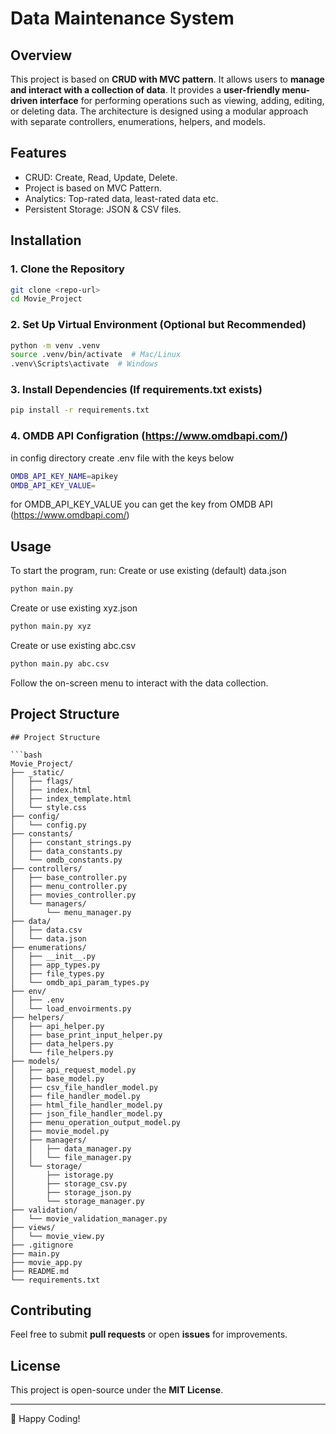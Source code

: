 # Data Maintenance System

## Overview
This project is based on **CRUD with MVC pattern**.
It allows users to **manage and interact with a collection of data**. 
It provides a **user-friendly menu-driven interface** 
for performing operations such as viewing, adding, editing, or deleting data.
The architecture is designed using a modular approach with separate controllers, enumerations, helpers, and models.

## Features
- CRUD: Create, Read, Update, Delete.
- Project is based on MVC Pattern.
- Analytics: Top-rated data, least-rated data etc.
- Persistent Storage: JSON & CSV files.

## Installation
### 1. Clone the Repository
```sh
git clone <repo-url>
cd Movie_Project
```
### 2. Set Up Virtual Environment (Optional but Recommended)
```sh
python -m venv .venv
source .venv/bin/activate  # Mac/Linux
.venv\Scripts\activate  # Windows
```
### 3. Install Dependencies (If requirements.txt exists)
```sh
pip install -r requirements.txt
```
### 4. OMDB API Configration (https://www.omdbapi.com/)
in config directory create .env file with the keys below
```bash
OMDB_API_KEY_NAME=apikey
OMDB_API_KEY_VALUE= 
```
for OMDB_API_KEY_VALUE you can get the key from OMDB API (https://www.omdbapi.com/)

## Usage
To start the program, run:
Create or use existing (default) data.json
```sh
python main.py
```
Create or use existing xyz.json
```sh
python main.py xyz
```
Create or use existing abc.csv
```sh
python main.py abc.csv
```

Follow the on-screen menu to interact with the data collection.

## Project Structure
```
## Project Structure

```bash
Movie_Project/
├── _static/
│   ├── flags/
│   ├── index.html
│   ├── index_template.html
│   └── style.css
├── config/
│   └── config.py
├── constants/
│   ├── constant_strings.py
│   ├── data_constants.py
│   └── omdb_constants.py
├── controllers/
│   ├── base_controller.py
│   ├── menu_controller.py
│   ├── movies_controller.py
│   └── managers/
│       └── menu_manager.py
├── data/
│   ├── data.csv
│   └── data.json
├── enumerations/
│   ├── __init__.py
│   ├── app_types.py
│   ├── file_types.py
│   └── omdb_api_param_types.py
├── env/
│   ├── .env
│   └── load_envoirments.py
├── helpers/
│   ├── api_helper.py
│   ├── base_print_input_helper.py
│   ├── data_helpers.py
│   └── file_helpers.py
├── models/
│   ├── api_request_model.py
│   ├── base_model.py
│   ├── csv_file_handler_model.py
│   ├── file_handler_model.py
│   ├── html_file_handler_model.py
│   ├── json_file_handler_model.py
│   ├── menu_operation_output_model.py
│   ├── movie_model.py
│   ├── managers/
│   │   ├── data_manager.py
│   │   └── file_manager.py
│   └── storage/
│       ├── istorage.py
│       ├── storage_csv.py
│       ├── storage_json.py
│       └── storage_manager.py
├── validation/
│   └── movie_validation_manager.py
├── views/
│   └── movie_view.py
├── .gitignore
├── main.py
├── movie_app.py
├── README.md
└── requirements.txt
```
## Contributing
Feel free to submit **pull requests** or open **issues** for improvements.

## License
This project is open-source under the **MIT License**.

---
🚀 Happy Coding!

